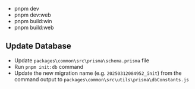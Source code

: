 - pnpm dev
- pnpm dev:web
- pnpm build:win
- pnpm build:web

## Update Database

- Update `packages\common\src\prisma\schema.prisma` file
- Run `pnpm init:db` command
- Update the new migration name (e.g. `20250312084952_init`) from the command output to `packages\common\src\utils\prisma\dbConstants.js`

